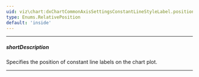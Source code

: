 ```yaml
---
uid: viz\chart:dxChartCommonAxisSettingsConstantLineStyleLabel.position
type: Enums.RelativePosition
default: 'inside'
---
```

---
##### shortDescription
Specifies the position of constant line labels on the chart plot.

---
<!--
By default, constant line labels are displayed inside the chart plot near the constant lines they belong to. To place the labels outside the chart plot, set the **position** property to *"outside"*.


-->